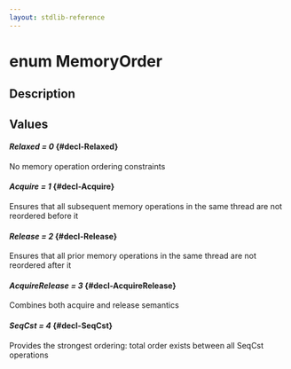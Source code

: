 ```yaml
---
layout: stdlib-reference
---
```


# enum MemoryOrder

## Description



## Values 

#### _Relaxed = 0_ {#decl-Relaxed}
No memory operation ordering constraints

#### _Acquire = 1_ {#decl-Acquire}
Ensures that all subsequent memory operations in the same thread are not reordered before it

#### _Release = 2_ {#decl-Release}
Ensures that all prior memory operations in the same thread are not reordered after it

#### _AcquireRelease = 3_ {#decl-AcquireRelease}
Combines both acquire and release semantics

#### _SeqCst = 4_ {#decl-SeqCst}
Provides the strongest ordering: total order exists between all SeqCst operations

